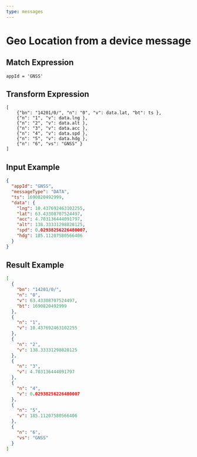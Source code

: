 ```yaml
---
type: messages
---
```


# Geo Location from a device message

## Match Expression

```jsonata
appId = 'GNSS'
```

## Transform Expression

```jsonata
[
    {"bn": "14201/0/", "n": "0", "v": data.lat, "bt": ts },
    {"n": "1", "v": data.lng },
    {"n": "2", "v": data.alt },
    {"n": "3", "v": data.acc },
    {"n": "4", "v": data.spd },
    {"n": "5", "v": data.hdg },
    {"n": "6", "vs": "GNSS" }
]
```

## Input Example

```json
{
  "appId": "GNSS",
  "messageType": "DATA",
  "ts": 1690820492999,
  "data": {
    "lng": 10.437692463102255,
    "lat": 63.43308707524497,
    "acc": 4.703136444091797,
    "alt": 138.33331298828125,
    "spd": 0.02938256226480007,
    "hdg": 185.11207580566406
  }
}
```

## Result Example

```json
[
  {
    "bn": "14201/0/",
    "n": "0",
    "v": 63.43308707524497,
    "bt": 1690820492999
  },
  {
    "n": "1",
    "v": 10.437692463102255
  },
  {
    "n": "2",
    "v": 138.33331298828125
  },
  {
    "n": "3",
    "v": 4.703136444091797
  },
  {
    "n": "4",
    "v": 0.02938256226480007
  },
  {
    "n": "5",
    "v": 185.11207580566406
  },
  {
    "n": "6",
    "vs": "GNSS"
  }
]
```
